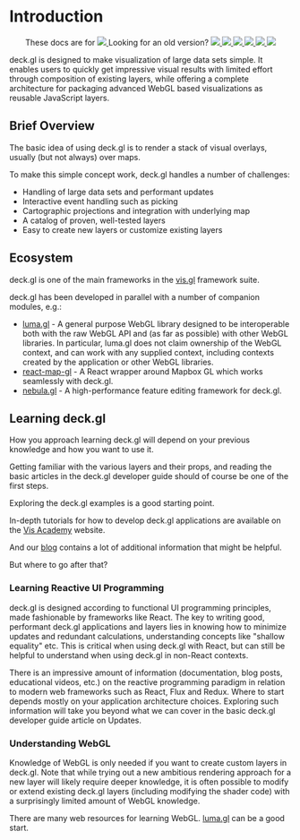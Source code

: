# Introduction

<p align="center">
  These docs are for
  <a href="https://github.com/uber/deck.gl/blob/7.2-release/docs/README.md">
    <img src="https://img.shields.io/badge/deck.gl-v7.2-brightgreen.svg?style=flat-square" />
  </a>
  Looking for an old version?
  <a href="https://github.com/uber/deck.gl/blob/7.1-release/docs/README.md">
    <img src="https://img.shields.io/badge/deck.gl-v7.1-green.svg?style=flat-square" />
  <a href="https://github.com/uber/deck.gl/blob/7.0-release/docs/README.md">
    <img src="https://img.shields.io/badge/deck.gl-v7.0-green.svg?style=flat-square" />
  <a href="https://github.com/uber/deck.gl/blob/6.0-release/docs/README.md">
    <img src="https://img.shields.io/badge/deck.gl-v6.0-green.svg?style=flat-square" />
  </a>
  <a href="https://github.com/uber/deck.gl/blob/5.0-release/docs/README.md">
    <img src="https://img.shields.io/badge/v-5.0-green.svg?style=flat-square" />
  </a>
  <a href="https://github.com/uber/deck.gl/blob/4.0-release/docs/README.md">
    <img src="https://img.shields.io/badge/v-4.0-green.svg?style=flat-square" />
  </a>
  <a href="https://github.com/uber/deck.gl/tree/3.0-release/docs/README.md">
    <img src="https://img.shields.io/badge/v-3.0-green.svg?style=flat-square" />
  </a>
</p>

deck.gl is designed to make visualization of large data sets simple. It enables users to quickly get impressive visual results with limited effort through composition of existing layers, while offering a complete architecture for packaging advanced WebGL based visualizations as reusable JavaScript layers.

## Brief Overview

The basic idea of using deck.gl is to render a stack of visual overlays, usually (but not always) over maps.

To make this simple concept work, deck.gl handles a number of challenges:

* Handling of large data sets and performant updates
* Interactive event handling such as picking
* Cartographic projections and integration with underlying map
* A catalog of proven, well-tested layers
* Easy to create new layers or customize existing layers

## Ecosystem

deck.gl is one of the main frameworks in the [vis.gl](http://vis.gl) framework suite.

deck.gl has been developed in parallel with a number of companion modules, e.g.:

* [luma.gl](https://luma.gl/) - A general purpose WebGL library designed to be interoperable both with the raw WebGL API and (as far as possible) with other WebGL libraries. In particular, luma.gl does not claim ownership of the WebGL context, and can work with any supplied context, including contexts created by the application or other WebGL libraries.
* [react-map-gl](https://uber.github.io/react-map-gl/) - A React wrapper around Mapbox GL which works seamlessly with deck.gl.
* [nebula.gl](https://nebula.gl/) - A high-performance feature editing framework for deck.gl.


## Learning deck.gl

How you approach learning deck.gl will depend on your previous knowledge and how you want to use it.

Getting familiar with the various layers and their props, and reading the basic articles in the deck.gl developer guide should of course be one of the first steps.

Exploring the deck.gl examples is a good starting point.

In-depth tutorials for how to develop deck.gl applications are available on the [Vis Academy](http://vis.academy/#/) website.

And our [blog](https://medium.com/vis-gl) contains a lot of additional information that might be helpful.

But where to go after that?


### Learning Reactive UI Programming

deck.gl is designed according to functional UI programming principles, made fashionable by frameworks like React. The key to writing good, performant deck.gl applications and layers lies in knowing how to minimize updates and redundant calculations, understanding concepts like "shallow equality" etc. This is critical when using deck.gl with React, but can still be helpful to understand when using deck.gl in non-React contexts.

There is an impressive amount of information (documentation, blog posts, educational videos, etc.) on the reactive programming paradigm in relation to modern web frameworks such as React, Flux and Redux. Where to start depends mostly on your application architecture choices. Exploring such information will take you beyond what we can cover in the basic deck.gl developer guide article on Updates.


### Understanding WebGL

Knowledge of WebGL is only needed if you want to create custom layers in deck.gl. Note that while trying out a new ambitious rendering approach for a new layer will likely require deeper knowledge, it is often possible to modify or extend existing deck.gl layers (including modifying the shader code) with a surprisingly limited amount of WebGL knowledge.

There are many web resources for learning WebGL. [luma.gl](https://uber.github.io/luma.gl/#/) can be a good start.
